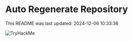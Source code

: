 # Auto Regenerate Repository

This README was last updated: 2024-12-06 10:33:36

 ![TryHackMe](https://tryhackme.com/badge/533634)